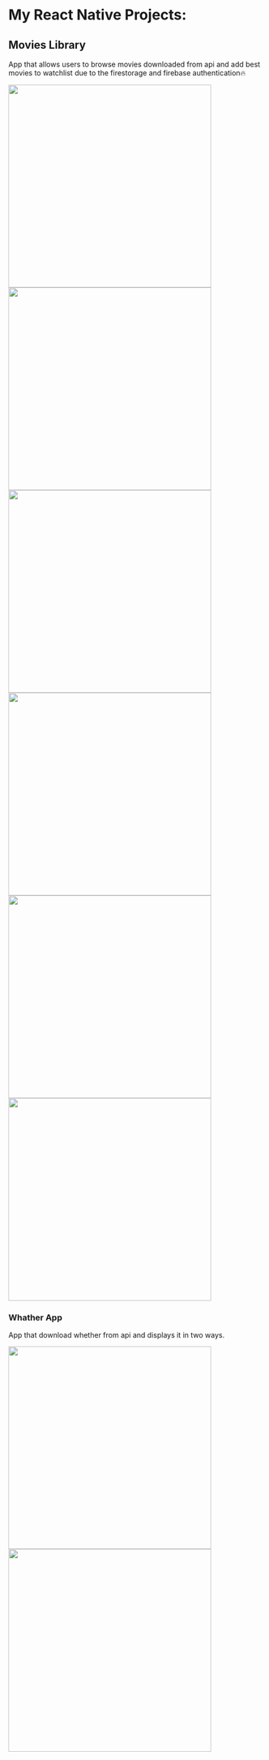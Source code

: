 # My React Native Projects:

## Movies Library
App that allows users to browse movies downloaded from api and add best movies to watchlist due to the firestorage and firebase authentication🔥

<img src="https://github.com/wobrozek/React-Native/assets/64639878/2a0d500d-8495-4835-9e55-8636588bd345" width=400 >
<img src="https://github.com/wobrozek/React-Native/assets/64639878/c8527c9a-7f18-4757-9b7e-ceeba4674b12" width=400 >
<img src="https://github.com/wobrozek/React-Native/assets/64639878/853a0aa7-68dd-436f-b719-f6e7d417081e" width=400 >
<img src="https://github.com/wobrozek/React-Native/assets/64639878/f4404813-32b5-40d1-a272-8c4bf6a30630" width=400 >
<img src="https://github.com/wobrozek/React-Native/assets/64639878/0ab2b0fe-b6bb-48cc-b29c-084996ae58c8" width=400 >
<img src="https://github.com/wobrozek/React-Native/assets/64639878/3623f8cf-756a-49b4-a8de-32fb4d1e354d" width=400 >

### Whather App
App that download whether from api and displays it in two ways.

<img src="https://github.com/wobrozek/React-Native/assets/64639878/414f51c7-764c-4c57-aa4d-7e6d9f9d9448" width=400 >
<img src="https://github.com/wobrozek/React-Native/assets/64639878/af23b76a-bc66-42fc-a093-a587eba5c562" width=400 >

